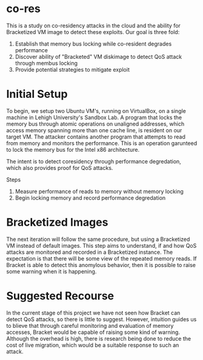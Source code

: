 # co-res

This is a study on co-residency attacks in the cloud and the ability for Bracketized VM image to detect these exploits.
Our goal is three fold:

1. Establish that memory bus locking while co-resident degrades performance
2. Discover ability of "Bracketed" VM diskimage to detect QoS attack through membus locking
3. Provide potential strategies to mitigate exploit

# Initial Setup

To begin, we setup two Ubuntu VM's, running on VirtualBox, on a single machine in Lehigh University's Sandbox Lab. 
A program that locks the memory bus through atomic operations on unaligned addresses, which access memory spanning 
more than one cache line, is resident on our target VM. The attacker contains another program that attempts to read from memory
and monitors the performance. This is an operation garunteed to lock the memory bus for the Intel x86 architecture.

The intent is to detect coresidency through performance degredation, which also provides proof for QoS attacks.

Steps

1. Measure performance of reads to memory without memory locking
2. Begin locking memory and record performance degredation

# Bracketized Images

The next iteration will follow the same procedure, but using a Bracketized VM instead of default images. This step
aims to understand, if and how QoS attacks are monitored and recorded in a Bracketized instance. The expectation is
that there will be some view of the repeated memory reads. If Bracket is able to detect this anomylous behavior, then
it is possible to raise some warning when it is happening.

# Suggested Recourse

In the current stage of this project we have not seen how Bracket can detect QoS attacks, so there is little to suggest.
However, intuition guides us to blieve that through careful monitoring and evaluation of memory accesses, Bracket
would be capable of raising some kind of warning. Although the overhead is high, there is research being done to reduce
the cost of live migration, which would be a suitable response to such an attack.